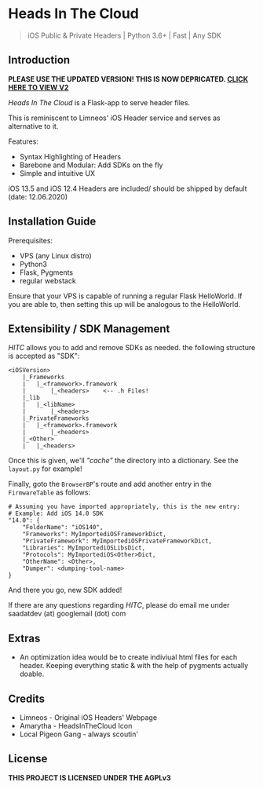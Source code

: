 # Heads In The Cloud
> iOS Public & Private Headers | Python 3.6+ | Fast | Any SDK

## Introduction

**PLEASE USE THE UPDATED VERSION! THIS IS NOW DEPRICATED. [CLICK HERE TO VIEW V2](https://github.com/mass1ve-err0r/HeadsInTheCloud2)**


_Heads In The Cloud_ is a Flask-app to serve header files. 

This is reminiscent to Limneos' iOS Header service and serves as alternative to it.

Features:
- Syntax Highlighting of Headers
- Barebone and Modular: Add SDKs on the fly
- Simple and intuitive UX

iOS 13.5 and iOS 12.4 Headers are included/ should be shipped by default (date: 12.06.2020)
## Installation Guide
Prerequisites:
- VPS (any Linux distro)
- Python3
- Flask, Pygments
- regular webstack

Ensure that your VPS is capable of running a regular Flask HelloWorld. If you are able to, then setting this up will be analogous to the HelloWorld.
## Extensibility / SDK Management
_HITC_ allows you to add and remove SDKs as needed. the following structure is accepted as "SDK":
```
<iOSVersion>
    |_Frameworks
    |   |_<framework>.framework
    |       |_<headers>    <-- .h Files!
    |_lib
    |   |_<libName>
    |       |_<headers>
    |_PrivateFrameworks
    |   |_<framework>.framework
    |       |_<headers>
    |_<Other>
    |   |_<headers>
```
Once this is given, we'll _"cache"_ the directory into a dictionary. See the `layout.py` for example!

Finally, goto the `BrowserBP`'s route and add another entry in the `FirmwareTable` as follows:
```
# Assuming you have imported appropriately, this is the new entry:
# Example: Add iOS 14.0 SDK
"14.0": {
    "FolderName": "iOS140",
    "Frameworks": MyImportediOSFrameworkDict,
    "PrivateFramework": MyImportediOSPrivateFrameworkDict,
    "Libraries": MyImportediOSLibsDict,
    "Protocols": MyImportediOS<Other>Dict,
    "OtherName": <Other>,
    "Dumper": <dumping-tool-name>
}

```

And there you go, new SDK added!


If there are any questions regarding _HITC_, please do email me under saadatdev (at) googlemail (dot) com

## Extras
- An optimization idea would be to create indiviual html files for each header. Keeping everything static & with the help of pygments actually doable.

## Credits
- Limneos - Original iOS Headers' Webpage
- Amarytha - HeadsInTheCloud Icon
- Local Pigeon Gang - always scoutin'

## License
**THIS PROJECT IS LICENSED UNDER THE AGPLv3**
